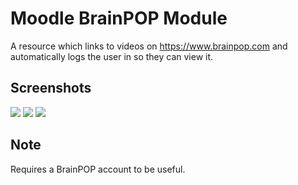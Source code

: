 # Moodle BrainPOP Module
A resource which links to videos on https://www.brainpop.com and automatically logs the user in so they can view it.

## Screenshots
![](https://www.classroomtechtools.com/assets/img/moodle-plugin-screenshots/mod_brainpop/1.png)
![](https://www.classroomtechtools.com/assets/img/moodle-plugin-screenshots/mod_brainpop/2.png)
![](https://www.classroomtechtools.com/assets/img/moodle-plugin-screenshots/mod_brainpop/3.png)

## Note
Requires a BrainPOP account to be useful.
